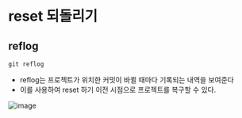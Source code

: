# reset 되돌리기

## reflog
```
git reflog
```
* reflog는 프로젝트가 위치한 커밋이 바뀔 때마다 기록되는 내역을 보여준다
* 이를 사용하여 reset 하기 이전 시점으로 프로젝트를 복구할 수 있다.

![image](https://github.com/vananaHope/TIL/assets/125250099/36d84fcc-d8a1-4ce6-be9c-a72c66e940f7)
